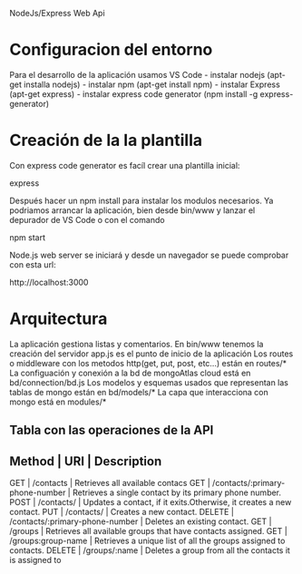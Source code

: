 NodeJs/Express Web Api

<h1>Configuracion del entorno</h1>
Para el desarrollo de la aplicación usamos VS Code
    - instalar nodejs (apt-get installa nodejs)
    - instalar npm (apt-get install npm)
    - instalar Express (apt-get express)
    - instalar express code generator (npm install -g express-generator)

<h1>Creación de la la plantilla</h1>
Con express code generator es facíl crear una plantilla inicial:

express <myExpressApp>

Después hacer un npm install para instalar los modulos necesarios. Ya podriamos arrancar la aplicación, bien desde bin/www y lanzar el depurador de VS Code o con el comando

npm start

Node.js web server se iniciará y desde un navegador se puede comprobar con esta url:

http://localhost:3000

<h1>Arquitectura</h1>
La aplicación gestiona listas y comentarios.
En bin/www tenemos la creación del servidor
app.js es el punto de inicio de la aplicación 
Los routes o middleware con los metodos http(get, put, post, etc...) están en routes/*
La configuación y conexión a la bd de mongoAtlas cloud está en bd/connection/bd.js
Los modelos y esquemas usados que representan las tablas de mongo están en bd/models/*
La capa que interacciona con mongo está en modules/*

Tabla con las operaciones de la API
---------------------------------------------------------------------------------------------------------------
Method |  URI                             |   Description
---------------------------------------------------------------------------------------------------------------
GET    | /contacts                        | Retrieves all available contacs
GET    | /contacts/:primary-phone-number  | Retrieves a single contact by its primary phone number.
POST   | /contacts/                       | Updates a contact, if it exits.Otherwise, it creates a new contact.
PUT    | /contacts/                       | Creates a new contact.
DELETE | /contacts/:primary-phone-number  | Deletes an existing contact.
GET    | /groups                          | Retrieves all available groups that have contacts assigned.
GET    | /groups:group-name               | Retrieves a unique list of all the groups assigned to contacts.
DELETE | /groups/:name                    | Deletes a group from all the contacts it is assigned to